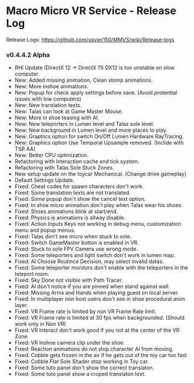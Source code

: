# Macro Micro VR Service - Release Log
Release Logs: https://github.com/xavier150/MMVS/wiki/Release-logs

###  v0.4.4.2 Alpha

- RHI Update (DirectX 12 -> DirectX 11) DX12 is too unstable on slow computer.
- New: Added missing animation, Clean stomp animations.
- New: More inshoe animations.
- New: Popup for check apply settings before save. (Avoid protential issues with low computers)
- New: New translation texts.
- New: Talas can look at Game Master Mouse.
- New: More in shoe teasing with AI.
- New: New teleporters in Lumen level and Talas sole level.
- New: New background in Lumen level and more places to play.
- New: Graphics option for switch On/Off Lumen Hardware RayTracing.
- New: Graphics option Use Temporal Upsample removed. (Inclide with TSR AA)
- New: Better CPU optimization.
- Refactoring with Interaction cache and tick system.
- Refactoring with Talas Sole Stuck Zones.
- New setup update on the toycar Mechanical. (Change drive gameplay)
- Default Settings Update.
- Fixed: Cheat codes for spawn characters don't work.
- Fixed: Some translation texts are not translated.
- Fixed: Some popup don't show the cancel text option.
- Fixed: In shoe micro animation don't play when Talas wear his shoes.
- Fixed: Shoes animations blink at start/end.
- Fixed: Physics is animations is allway disable.
- Fixed: Action Inputs Keys not working in debug menu, customization menu and popup menus.
- Fixed: Talas don't see micro when stuck to sole.
- Fixed: Switch GameMaster button is enabled in VR.
- Fixed: Stuck to sole FPV Camera use wrong mode.
- Fixed: Some teleporters and light switch don't work in lumen map.
- Fixed: AI Choose Routince Decision, may select invalid datas.
- Fixed: Some teleporter monitors don't enable with the teleporters in the teleport room.
- Fixed: Sky Done not visible with Path Tracer.
- Fixed: AI don't notice if you are pinned when stand against wall.
- Fixed: Missing Arms and Hands when playing guest on local server.
- Fixed: In multiplayer non host users don't see in shoe procedural anim layer.
- Fixed: VR Frame rate is limited by non VR Frame Rate limit.
- Fixed: VR Frame rate is limited at 30 fps when backgrounded. (Should work only in Non VR)
- Fixed: VR Interact don't work good if you not at the center of the VR Zone.
- Fixed: VR Inshoe camera clip under the shoe.
- Fixed: Reaction animations do not stop character AI from moving.
- Fixed: Cobble gets frozen in the air if he gets out of the toy car too fast.
- Fixed: Cobble Flat Sole Shader stop working in Toy car.
- Fixed: Some tuto panel don't show the correct translaton.
- Fixed: Some tuto panel show a croped translaton text.

